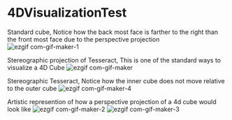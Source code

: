# 4DVisualizationTest



Standard cube, Notice how the back most face is farther to the right than the front most face due to the perspective projection
![ezgif com-gif-maker-1](https://user-images.githubusercontent.com/89361982/139005143-31a2f04d-13e6-4420-839f-df152ec4d74f.gif)

Stereographic projection of Tesseract, This is one of the standard ways to visualize a 4D Cube
![ezgif com-gif-maker](https://user-images.githubusercontent.com/89361982/139005135-2bb1e8b6-7517-4c36-87f6-61439cf98b9a.gif)





Stereographic Tesseract, Notice how the inner cube does not move relative to the outer cube
![ezgif com-gif-maker-4](https://user-images.githubusercontent.com/89361982/139004725-e4ff6b14-746a-4a1a-9a19-24a3060e2921.gif)

Artistic represention of how a perspective projection of a 4d cube would look like
![ezgif com-gif-maker-2](https://user-images.githubusercontent.com/89361982/139004896-db6e215a-4a9e-4301-8295-21a8de6d9f57.gif)
![ezgif com-gif-maker-3](https://user-images.githubusercontent.com/89361982/139004790-de6ebdeb-1e48-4295-b5b4-85b278def02d.gif)

